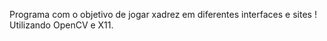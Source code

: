 Programa com o objetivo de jogar xadrez em diferentes interfaces e sites !
Utilizando OpenCV e X11.
